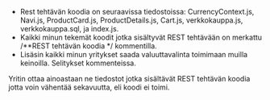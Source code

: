* Rest tehtävän koodia on seuraavissa tiedostoissa: CurrencyContext.js, Navi.js, ProductCard.js, ProductDetails.js, Cart.js, verkkokauppa.js, verkkokauppa.sql, ja index.js.
* Kaikki minun tekemät koodit jotka sisältyvät REST tehtävään on merkattu /**REST tehtävän koodia */ kommentilla.
* Lisäsin kaikki minun yritykset saada valuuttavalinta toimimaan muilla keinoilla. Selitykset kommenteissa.

Yritin ottaa ainoastaan ne tiedostot jotka sisältävät REST tehtävän koodia jotta voin vähentää sekavuutta, eli koodi ei toimi.

